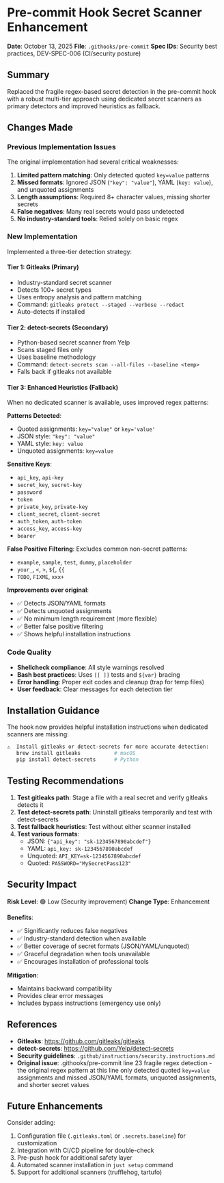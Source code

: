 # Pre-commit Hook Secret Scanner Enhancement

**Date**: October 13, 2025
**File**: `.githooks/pre-commit`
**Spec IDs**: Security best practices, DEV-SPEC-006 (CI/security posture)

## Summary

Replaced the fragile regex-based secret detection in the pre-commit hook with a robust multi-tier approach using dedicated secret scanners as primary detectors and improved heuristics as fallback.

## Changes Made

### Previous Implementation Issues

The original implementation had several critical weaknesses:

1. **Limited pattern matching**: Only detected quoted `key=value` patterns
2. **Missed formats**: Ignored JSON (`"key": "value"`), YAML (`key: value`), and unquoted assignments
3. **Length assumptions**: Required 8+ character values, missing shorter secrets
4. **False negatives**: Many real secrets would pass undetected
5. **No industry-standard tools**: Relied solely on basic regex

### New Implementation

Implemented a three-tier detection strategy:

#### Tier 1: Gitleaks (Primary)

- Industry-standard secret scanner
- Detects 100+ secret types
- Uses entropy analysis and pattern matching
- Command: `gitleaks protect --staged --verbose --redact`
- Auto-detects if installed

#### Tier 2: detect-secrets (Secondary)

- Python-based secret scanner from Yelp
- Scans staged files only
- Uses baseline methodology
- Command: `detect-secrets scan --all-files --baseline <temp>`
- Falls back if gitleaks not available

#### Tier 3: Enhanced Heuristics (Fallback)

When no dedicated scanner is available, uses improved regex patterns:

**Patterns Detected**:

- Quoted assignments: `key="value"` or `key='value'`
- JSON style: `"key": "value"`
- YAML style: `key: value`
- Unquoted assignments: `key=value`

**Sensitive Keys**:

- `api_key`, `api-key`
- `secret_key`, `secret-key`
- `password`
- `token`
- `private_key`, `private-key`
- `client_secret`, `client-secret`
- `auth_token`, `auth-token`
- `access_key`, `access-key`
- `bearer`

**False Positive Filtering**:
Excludes common non-secret patterns:

- `example`, `sample`, `test`, `dummy`, `placeholder`
- `your_`, `<`, `>`, `${`, `{{`
- `TODO`, `FIXME`, `xxx+`

**Improvements over original**:

- ✅ Detects JSON/YAML formats
- ✅ Detects unquoted assignments
- ✅ No minimum length requirement (more flexible)
- ✅ Better false positive filtering
- ✅ Shows helpful installation instructions

### Code Quality

- **Shellcheck compliance**: All style warnings resolved
- **Bash best practices**: Uses `[[ ]]` tests and `${var}` bracing
- **Error handling**: Proper exit codes and cleanup (trap for temp files)
- **User feedback**: Clear messages for each detection tier

## Installation Guidance

The hook now provides helpful installation instructions when dedicated scanners are missing:

```bash
⚠️  Install gitleaks or detect-secrets for more accurate detection:
   brew install gitleaks           # macOS
   pip install detect-secrets      # Python
```

## Testing Recommendations

1. **Test gitleaks path**: Stage a file with a real secret and verify gitleaks detects it
2. **Test detect-secrets path**: Uninstall gitleaks temporarily and test with detect-secrets
3. **Test fallback heuristics**: Test without either scanner installed
4. **Test various formats**:
   - JSON: `{"api_key": "sk-1234567890abcdef"}`
   - YAML: `api_key: sk-1234567890abcdef`
   - Unquoted: `API_KEY=sk-1234567890abcdef`
   - Quoted: `PASSWORD="MySecretPass123"`

## Security Impact

**Risk Level**: 🟢 Low (Security improvement)
**Change Type**: Enhancement

**Benefits**:

- ✅ Significantly reduces false negatives
- ✅ Industry-standard detection when available
- ✅ Better coverage of secret formats (JSON/YAML/unquoted)
- ✅ Graceful degradation when tools unavailable
- ✅ Encourages installation of professional tools

**Mitigation**:

- Maintains backward compatibility
- Provides clear error messages
- Includes bypass instructions (emergency use only)

## References

- **Gitleaks**: https://github.com/gitleaks/gitleaks
- **detect-secrets**: https://github.com/Yelp/detect-secrets
- **Security guidelines**: `.github/instructions/security.instructions.md`
- **Original issue**: .githooks/pre-commit line 23 fragile regex detection - the original regex pattern at this line only detected quoted `key=value` assignments and missed JSON/YAML formats, unquoted assignments, and shorter secret values

## Future Enhancements

Consider adding:

1. Configuration file (`.gitleaks.toml` or `.secrets.baseline`) for customization
2. Integration with CI/CD pipeline for double-check
3. Pre-push hook for additional safety layer
4. Automated scanner installation in `just setup` command
5. Support for additional scanners (trufflehog, tartufo)
